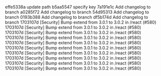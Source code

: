
effe5338a update path
b5aa5547 specify key
7a191e1c Add changelog to branch
a0285f72 Add changelog to branch
54d95313 Add changelog to branch
0193b388 Add changelog to branch
df5b174d Add changelog to branch
1703107d [Security] Bump extend from 3.0.1 to 3.0.2 in /react (#580)
1703107d [Security] Bump extend from 3.0.1 to 3.0.2 in /react (#580)
1703107d [Security] Bump extend from 3.0.1 to 3.0.2 in /react (#580)
1703107d [Security] Bump extend from 3.0.1 to 3.0.2 in /react (#580)
1703107d [Security] Bump extend from 3.0.1 to 3.0.2 in /react (#580)
1703107d [Security] Bump extend from 3.0.1 to 3.0.2 in /react (#580)
1703107d [Security] Bump extend from 3.0.1 to 3.0.2 in /react (#580)
1703107d [Security] Bump extend from 3.0.1 to 3.0.2 in /react (#580)
1703107d [Security] Bump extend from 3.0.1 to 3.0.2 in /react (#580)
1703107d [Security] Bump extend from 3.0.1 to 3.0.2 in /react (#580)
